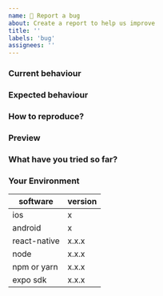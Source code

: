 ```yaml
---
name: 🐛 Report a bug
about: Create a report to help us improve
title: ''
labels: 'bug'
assignees: ''
---
```


### Current behaviour
<!-- Describe your issue in detail -->

### Expected behaviour
<!-- A clear and concise description of what you expected to happen -->

### How to reproduce?
<!-- Help us to reproduce the issue and describe the steps -->
<!-- Attach code example on snack.expo.dev or in a GitHub repo -->

### Preview
<!-- Include screenshots or video if applicable. -->

### What have you tried so far?
<!-- List down the steps you have tried to fix or identify the issue. -->

### Your Environment

| software                      | version
| --------------------- | -------
| ios                                | x
| android                        | x
| react-native                | x.x.x
| node                            | x.x.x
| npm or yarn                | x.x.x
| expo sdk                     | x.x.x
